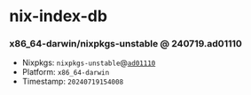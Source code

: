 # nix-index-db
### x86_64-darwin/nixpkgs-unstable @ 240719.ad01110
- Nixpkgs: `nixpkgs-unstable`@[`ad01110`](https://github.com/NixOS/nixpkgs/commit/ad0111043c09f7d0f6b9f039882cbf350d4f7d49)
- Platform: `x86_64-darwin`
- Timestamp: `20240719154008`
